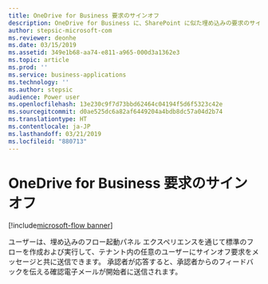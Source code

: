 ```yaml
---
title: OneDrive for Business 要求のサインオフ
description: OneDrive for Business に、SharePoint に似た埋め込みの要求のサインオフ エクスペリエンスが備わります。
author: stepsic-microsoft-com
ms.reviewer: deonhe
ms.date: 03/15/2019
ms.assetid: 349e1b68-aa74-e811-a965-000d3a1362e3
ms.topic: article
ms.prod: ''
ms.service: business-applications
ms.technology: ''
ms.author: stepsic
audience: Power user
ms.openlocfilehash: 13e230c9f7d73bbd62464c04194f5d6f5323c42e
ms.sourcegitcommit: d0ae525dc6a82af6449204a4bdb8dc57a04d2b74
ms.translationtype: HT
ms.contentlocale: ja-JP
ms.lasthandoff: 03/21/2019
ms.locfileid: "880713"
---
```

# <a name="onedrive-for-business-request-sign-off"></a>OneDrive for Business 要求のサインオフ


[!include[microsoft-flow banner](../includes/microsoft-flow.md)]

ユーザーは、埋め込みのフロー起動パネル エクスペリエンスを通じて標準のフローを作成および実行して、テナント内の任意のユーザーにサインオフ要求をメッセージと共に送信できます。 承認者が応答すると、承認者からのフィードバックを伝える確認電子メールが開始者に送信されます。
